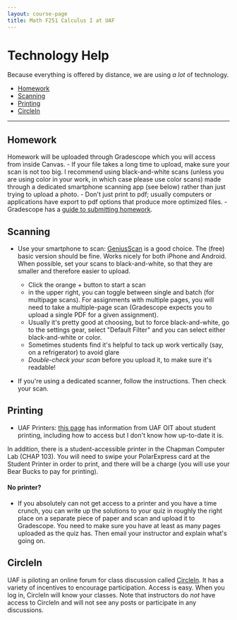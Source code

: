 ```yaml
---
layout: course-page
title: Math F251 Calculus I at UAF
---
```


# Technology Help

Because everything is offered by distance, we are using *a lot* of technology. 

* [Homework](#homework)
* [Scanning](#scanning)
* [Printing](#printing)
* [CircleIn](#circlein)

- - - 
		
## Homework
Homework will be uploaded through Gradescope which you will access from inside Canvas.
	- If your file takes a long time to upload, make sure your scan is not too big. I recommend using black-and-white scans (unless you are using color in your work, in which case please use color scans) made through a dedicated smartphone scanning app (see below) rather than just trying to upload a photo. 
	- Don't just print to pdf; usually computers or applications have export to pdf options that produce more optimized files.
	- Gradescope has a [guide to submitting homework](https://gradescope-static-assets.s3.amazonaws.com/help/submitting_hw_guide.pdf).

## Scanning
	
* Use your smartphone to scan: [GeniusScan](https://thegrizzlylabs.com/genius-scan/) is a good choice. The (free) basic version should be fine. Works nicely for both iPhone and Android. When possible, set your scans to black-and-white, so that they are smaller and therefore easier to upload.
	- Click the orange + button to start a scan
	- in the upper right, you can toggle between single and batch (for multipage scans). For assignments with multiple pages, you will need to take a multiple-page scan (Gradescope expects you to upload a single PDF for a given assignment).
	- Usually it's pretty good at choosing, but to force black-and-white, go to the settings gear, select "Default Filter" and you can select either black-and-white or color.
	- Sometimes students find it's helpful to tack up work vertically (say, on a refrigerator) to avoid glare
	- *Double-check your scan* before you upload it, to make sure it's readable!

* If you're using a dedicated scanner, follow the instructions. Then check your scan.

## Printing 

* UAF Printers: [this page](https://www.alaska.edu/files/oit/services/printing_support/Pharos-Setup.pdf) has information from UAF OIT about student printing, including how to access but I don't know how up-to-date it is.

In addition, there is a student-accessible printer in the Chapman Computer Lab (CHAP 103). You will need to swipe your PolarExpress card at the Student Printer in order to print, and there will be a charge (you will use your Bear Bucks to pay for printing).

#### No printer?
* If you absolutely can not get access to a printer and you have a time crunch, you can write up the solutions to your quiz in roughly the right place on a separate piece of paper and scan and upload it to Gradescope. You need to make sure you have at least as many pages uploaded as the quiz has. Then email your instructor and explain what's going on.

## CircleIn

UAF is piloting an online forum for class discussion called [CircleIn](https://circleinapp.com/). It has a variety of incentives to encourage participation. Access is easy. When you log in, CircleIn will know your classes. Note that instructors do *not* have access to CircleIn and will not see any posts or participate in any discussions.



